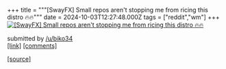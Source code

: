 +++
title = """[SwayFX] Small repos aren't stopping me from ricing this distro 🔥🔥"""
date = 2024-10-03T12:27:48.000Z
tags = ["reddit","wm"]
+++
[![[SwayFX] Small repos aren't stopping me from ricing this distro 🔥🔥](https://preview.redd.it/uyfgtesobjsd1.png?width=640&crop=smart&auto=webp&s=11bd54a0fc4f5adc783f1c008d3d948d10704ddf "[SwayFX] Small repos aren't stopping me from ricing this distro 🔥🔥")](https://www.reddit.com/r/unixporn/comments/1fv6hut/swayfx_small_repos_arent_stopping_me_from_ricing/)

submitted by [/u/biko34](https://www.reddit.com/user/biko34)  
[\[link\]](https://i.redd.it/uyfgtesobjsd1.png) [\[comments\]](https://www.reddit.com/r/unixporn/comments/1fv6hut/swayfx_small_repos_arent_stopping_me_from_ricing/)

[[source]](https://www.reddit.com/r/unixporn/comments/1fv6hut/swayfx_small_repos_arent_stopping_me_from_ricing/)

